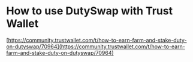 # How to use DutySwap with Trust Wallet

[https://community.trustwallet.com/t/how-to-earn-farm-and-stake-duty-on-dutyswap/70964](https://community.trustwallet.com/t/how-to-earn-farm-and-stake-duty-on-dutyswap/70964)

